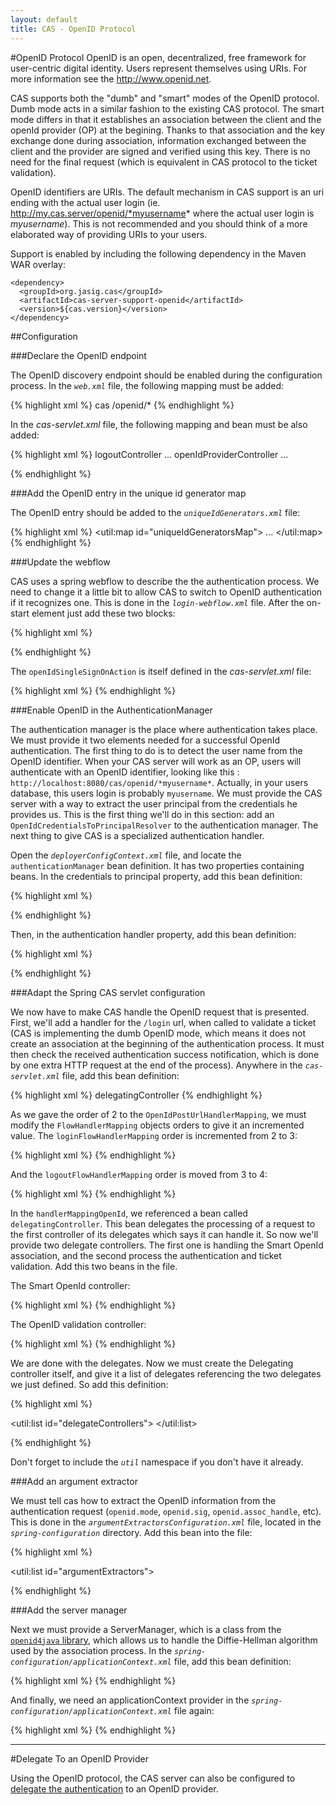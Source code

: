 ```yaml
---
layout: default
title: CAS - OpenID Protocol
---
```


#OpenID Protocol
OpenID is an open, decentralized, free framework for user-centric digital identity. Users represent themselves using URIs. For more information see the http://www.openid.net.

CAS supports both the "dumb" and "smart" modes of the OpenID protocol. Dumb mode acts in a similar fashion to the existing CAS protocol. The smart mode differs in that it establishes an association between the client and the openId provider (OP) at the begining. Thanks to that association and the key exchange done during association, information exchanged between the client and the provider are signed and verified using this key. There is no need for the final request (which is equivalent in CAS protocol to the ticket validation).

OpenID identifiers are URIs. The default mechanism in CAS support is an uri ending with the actual user login (ie. http://my.cas.server/openid/*myusername* where the actual user login is *myusername*). This is not recommended and you should think of a more elaborated way of providing URIs to your users.

Support is enabled by including the following dependency in the Maven WAR overlay:

    <dependency>
      <groupId>org.jasig.cas</groupId>
      <artifactId>cas-server-support-openid</artifactId>
      <version>${cas.version}</version>
    </dependency>


##Configuration


###Declare the OpenID endpoint

The OpenID discovery endpoint should be enabled during the configuration process. In the *`web.xml`* file, the following mapping must be added:

{% highlight xml %}
<servlet-mapping>
  <servlet-name>cas</servlet-name>
  <url-pattern>/openid/*</url-pattern>
</servlet-mapping>
{% endhighlight %}

In the *cas-servlet.xml* file, the following mapping and bean must be also added:

{% highlight xml %}
<bean id="handlerMappingC" class="org.springframework.web.servlet.handler.SimpleUrlHandlerMapping">
  <property name="mappings">
    <props>
      <prop key="/logout">logoutController</prop>
      ...
      <prop key="/openid/*">openIdProviderController</prop>
      ... 


<bean
    id="openIdProviderController"
    class="org.jasig.cas.support.openid.web.OpenIdProviderController"
    p:loginUrl="${server.prefix}/login"/>
{% endhighlight %}


###Add the OpenID entry in the unique id generator map

The OpenID entry should be added to the *`uniqueIdGenerators.xml`* file:

{% highlight xml %}
<util:map id="uniqueIdGeneratorsMap">
  ...
  <entry
    key="org.jasig.cas.support.openid.authentication.principal.OpenIdService"
    value-ref="serviceTicketUniqueIdGenerator" />
</util:map>
{% endhighlight %}


###Update the webflow

CAS uses a spring webflow to describe the the authentication process. We need to change it a little bit to allow CAS to switch to OpenID authentication if it recognizes one. This is done in the *`login-webflow.xml`* file. After the on-start element just add these two blocks:

{% highlight xml %}
<!-- If the request contains a parameter called openid.mode and is not an association request, switch to openId. Otherwise, continue normal webflow. -->
<decision-state id="selectFirstAction">
    <if
       test="externalContext.requestParameterMap['openid.mode'] ne ''
        &amp;&amp; externalContext.requestParameterMap['openid.mode'] ne null
        &amp;&amp; externalContext.requestParameterMap['openid.mode'] ne 'associate'"
       then="openIdSingleSignOnAction" else="ticketGrantingTicketCheck" />
</decision-state>
       
<!-- The OpenID authentication action. If authentication is successful, send the ticket granting ticker. Otherwise, redirect to the login form. -->
<action-state id="openIdSingleSignOnAction">
    <evaluate expression="openIdSingleSignOnAction" />
    <transition on="success" to="sendTicketGrantingTicket" />
    <transition on="error" to="viewLoginForm" />
    <transition on="warn" to="warn" />
</action-state>
{% endhighlight %}

The `openIdSingleSignOnAction` is itself defined in the *cas-servlet.xml* file:

{% highlight xml %}
<bean id="openIdSingleSignOnAction" 
    class="org.jasig.cas.support.openid.web.flow.OpenIdSingleSignOnAction"
    p:centralAuthenticationService-ref="centralAuthenticationService"/>
{% endhighlight %}


###Enable OpenID in the AuthenticationManager

The authentication manager is the place where authentication takes place. We must provide it two elements needed for a successful OpenId authentication. The first thing to do is to detect the user name from the OpenID identifier. When your CAS server will work as an OP, users will authenticate with an OpenID identifier, looking like this : `http://localhost:8080/cas/openid/*myusername*`. Actually, in your users database, this users login is probably `myusername`. We must provide the CAS server with a way to extract the user principal from the credentials he provides us. This is the first thing we'll do in this section: add an `OpenIdCredentialsToPrincipalResolver` to the authentication manager. The next thing to give CAS is a specialized authentication handler. 

Open the *`deployerConfigContext.xml`* file, and locate the `authenticationManager` bean definition. It has two properties containing beans. In the credentials to principal property, add this bean definition:

{% highlight xml %}
<!-- The openid credentials to principal resolver -->
<bean class="org.jasig.cas.support.openid.authentication.principal.OpenIdPrincipalResolver" />
{% endhighlight %}

Then, in the authentication handler property, add this bean definition:

{% highlight xml %}
<!-- The open id authentication handler -->
<bean class="org.jasig.cas.support.openid.authentication.handler.support.OpenIdCredentialsAuthenticationHandler" p:ticketRegistry-ref="ticketRegistry" />
{% endhighlight %}


###Adapt the Spring CAS servlet configuration

We now have to make CAS handle the OpenID request that is presented. First, we'll add a handler for the `/login` url, when called to validate a ticket (CAS is implementing the dumb OpenID mode, which means it does not create an association at the beginning of the authentication process. It must then check the received authentication success notification, which is done by one extra HTTP request at the end of the process). Anywhere in the *`cas-servlet.xml`* file, add this bean definition:

{% highlight xml %}
<bean id="handlerMappingOpendId"
      class="org.jasig.cas.support.openid.web.support.OpenIdPostUrlHandlerMapping">
    <!-- Notice we set the order value to 2, which is the order of 
    the flow handler mapping. We'll fix that just next.
    The OpenIDPostUrlHandlerMapping MUST be called before the login
    webflow action is called, otherwise we will never be able to validate the authentication success. -->
    <property name="order" value="2"/>
    <property name="mappings">
        <props>
            <prop key="/login">delegatingController</prop>
        </props>
    </property>
</bean>
{% endhighlight %}

As we gave the order of 2 to the `OpenIdPostUrlHandlerMapping`, we must modify the `FlowHandlerMapping` objects orders to give it an incremented value. The `loginFlowHandlerMapping` order is incremented from 2 to 3:

{% highlight xml %}
<bean id="loginFlowHandlerMapping" class="org.springframework.webflow.mvc.servlet.FlowHandlerMapping"
   p:flowRegistry-ref="loginFlowRegistry" p:order="3">
   <property name="interceptors">
      <ref local="localeChangeInterceptor" />
   </property>
</bean>
{% endhighlight %}

And the `logoutFlowHandlerMapping` order is moved from 3 to 4:

{% highlight xml %}
<bean id="logoutFlowHandlerMapping" 
    class="org.springframework.webflow.mvc.servlet.FlowHandlerMapping"
    p:flowRegistry-ref="logoutFlowRegistry" p:order="4">
    <property name="interceptors">
      <ref local="localeChangeInterceptor" />
    </property>
</bean>
{% endhighlight %}

In the `handlerMappingOpenId`, we referenced a bean called `delegatingController`. This bean delegates the processing of a request to the first controller of its delegates which says it can handle it. So now we'll provide two delegate controllers. The first one is handling the Smart OpenId association, and the second process the authentication and ticket validation. Add this two beans in the file.

The Smart OpenId controller:

{% highlight xml %}
<bean id="smartOpenIdAssociationController" class="org.jasig.cas.support.openid.web.mvc.SmartOpenIdController"
     p:serverManager-ref="serverManager"
     p:successView="casOpenIdAssociationSuccessView" p:failureView="casOpenIdAssociationFailureView" />
{% endhighlight %}

The OpenID validation controller:

{% highlight xml %}
<bean id="openIdValidateController" class="org.jasig.cas.web.ServiceValidateController"
       p:validationSpecificationClass="org.jasig.cas.validation.Cas20WithoutProxyingValidationSpecification"
       p:centralAuthenticationService-ref="centralAuthenticationService"
       p:proxyHandler-ref="proxy20Handler" p:argumentExtractor-ref="openIdArgumentExtractor"
       p:successView="casOpenIdServiceSuccessView" p:failureView="casOpenIdServiceFailureView" />
{% endhighlight %}

We are done with the delegates. Now we must create the Delegating controller itself, and give it a list of delegates referencing the two delegates we just defined. So add this definition:

{% highlight xml %}
<bean id="delegatingController" class="org.jasig.cas.web.DelegatingController"
  p:delegates-ref="delegateControllers"/>
 
<util:list id="delegateControllers">
  <ref bean="smartOpenIdAssociationController"/>
  <ref bean="openIdValidateController"/>
</util:list>

{% endhighlight %}

Don't forget to include the *`util`* namespace if you don't have it already.


###Add an argument extractor

We must tell cas how to extract the OpenID information from the authentication request (`openid.mode`, `openid.sig`, `openid.assoc_handle`, etc). This is done in the *`argumentExtractorsConfiguration.xml`* file, located in the *`spring-configuration`* directory. Add this bean into the file:

{% highlight xml %}
<bean id="openIdArgumentExtractor" 
    class="org.jasig.cas.support.openid.web.support.OpenIdArgumentExtractor" />
 
<util:list id="argumentExtractors">
   <ref bean="casArgumentExtractor" />
   <!-- The OpenId arguments extractor -->
   <ref bean="openIdArgumentExtractor" />
   <ref bean="samlArgumentExtractor" />
</util:list>
{% endhighlight %}


###Add the server manager

Next we must provide a ServerManager, which is a class from the [`openid4java` library](https://code.google.com/p/openid4java/), which allows us to handle the Diffie-Hellman algorithm used by the association process. In the *`spring-configuration/applicationContext.xml`* file, add this bean definition:

{% highlight xml %}
<bean id="serverManager" 
    class="org.openid4java.server.ServerManager"
   p:oPEndpointUrl="${server.prefix}/login"
   p:enforceRpId="false" />
{% endhighlight %}

And finally, we need an applicationContext provider in the *`spring-configuration/applicationContext.xml`* file again:

{% highlight xml %}
<bean id="applicationContextProvider" 
    class="org.jasig.cas.util.ApplicationContextProvider" />
{% endhighlight %}

***

#Delegate To an OpenID Provider

Using the OpenID protocol, the CAS server can also be configured to [delegate the authentication](../integration/Delegate-Authentication.html) to an OpenID provider.

